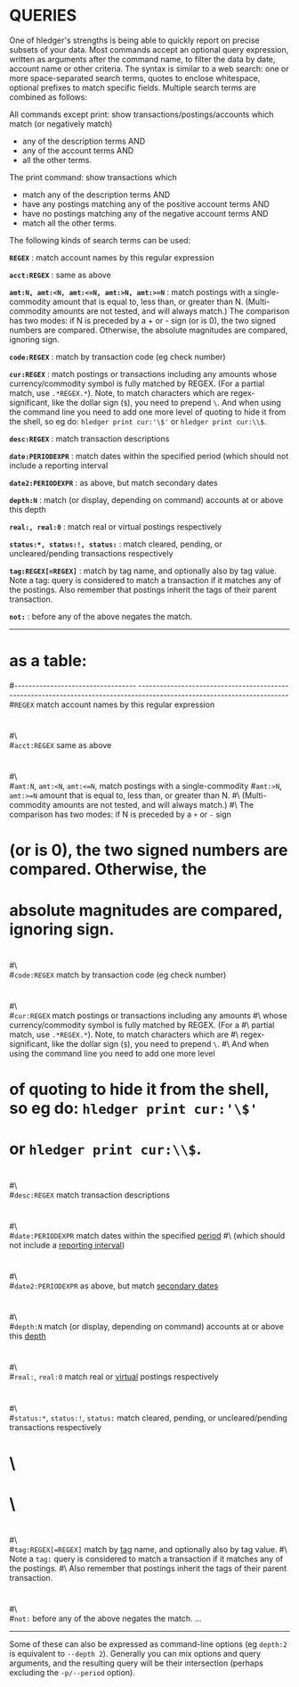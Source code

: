 # QUERIES

One of hledger's strengths is being able to quickly report on precise subsets of your data.
Most commands accept an optional query expression, written as arguments after the command name,
to filter the data by date, account name or other criteria.
The syntax is similar to a web search:
one or more space-separated search terms,
quotes to enclose whitespace,
optional prefixes to match specific fields.
Multiple search terms are combined as follows:

All commands except print:
show transactions/postings/accounts which match (or negatively match)

- any of the description terms AND
- any of the account terms AND
- all the other terms.

The print command:
show transactions which

- match any of the description terms AND
- have any postings matching any of the positive account terms AND
- have no postings matching any of the negative account terms AND
- match all the other terms.

The following kinds of search terms can be used:

**`REGEX`**
: match account names by this regular expression

**`acct:REGEX`**
: same as above

**`amt:N, amt:<N, amt:<=N, amt:>N, amt:>=N`**
: match postings with a single-commodity amount that is equal to, less
than, or greater than N.  (Multi-commodity amounts are not tested, and
will always match.)  The comparison has two modes: if N is preceded by
a + or - sign (or is 0), the two signed numbers are
compared. Otherwise, the absolute magnitudes are compared, ignoring
sign.

**`code:REGEX`**
: match by transaction code (eg check number)

**`cur:REGEX`**
: match postings or transactions including any amounts whose
currency/commodity symbol is fully matched by REGEX. (For a partial
match, use `.*REGEX.*`). Note, to match characters which are
regex-significant, like the dollar sign (`$`), you need to prepend `\`.
And when using the command line you need to add one more level of
quoting to hide it from the shell, so eg do: `hledger print cur:'\$'`
or `hledger print cur:\\$`.

**`desc:REGEX`**
: match transaction descriptions

**`date:PERIODEXPR`**
: match dates within the specified period (which should not include a
reporting interval

**`date2:PERIODEXPR`**
: as above, but match secondary dates

**`depth:N`**
: match (or display, depending on command) accounts at or above this depth

**`real:, real:0`**
: match real or virtual postings respectively

**`status:*, status:!, status:`**
: match cleared, pending, or uncleared/pending transactions respectively

**`tag:REGEX[=REGEX]`**
: match by tag name, and optionally also by tag value.  Note a
tag: query is considered to match a transaction if it matches any of
the postings.  Also remember that postings inherit the tags of their
parent transaction.

**`not:`**
: before any of the above negates the match.

---
# as a table:
#---------------------------------- ------------------------------------------------------------------------------------------------------------------------
#`REGEX`                            match account names by this regular expression
#
#\                                  \
#`acct:REGEX`                       same as above
#
#\                                  \
#`amt:N`, `amt:<N`, `amt:<=N`,      match postings with a single-commodity
#`amt:>N`, `amt:>=N`                amount that is equal to, less than, or greater than N.
#\                                  (Multi-commodity amounts are not tested, and will always match.)
#\                                  The comparison has two modes: if N is preceded by a `+` or `-` sign
#                                   (or is 0), the two signed numbers are compared. Otherwise, the
#                                   absolute magnitudes are compared, ignoring sign.
#
#\                                  \
#`code:REGEX`                       match by transaction code (eg check number)
#
#\                                  \
#`cur:REGEX`                        match postings or transactions including any amounts
#\                                  whose currency/commodity symbol is fully matched by REGEX. (For a
#\                                  partial match, use `.*REGEX.*`). Note, to match characters which are
#\                                  regex-significant, like the dollar sign (`$`), you need to prepend `\`.
#\                                  And when using the command line you need to add one more level
#                                   of quoting to hide it from the shell, so eg do: `hledger print cur:'\$'`
#                                   or `hledger print cur:\\$`.
#
#\                                  \
#`desc:REGEX`                       match transaction descriptions
#
#\                                  \
#`date:PERIODEXPR`                  match dates within the specified [period](#period-expressions)
#\                                  (which should not include a [reporting interval](#reporting-interval))
#
#\                                  \
#`date2:PERIODEXPR`                 as above, but match [secondary dates](#secondary-dates)
#
#\                                  \
#`depth:N`                          match (or display, depending on command) accounts at or above this [depth](#depth-limiting)
#
#\                                  \
#`real:`, `real:0`                  match real or [virtual](#virtual-postings) postings respectively
#
#\                                  \
#`status:*`, `status:!`, `status:`  match cleared, pending, or uncleared/pending transactions respectively
#                                   \
#                                   \
#
#\                                  \
#`tag:REGEX[=REGEX]`                match by [tag](#tags) name, and optionally also by tag value.
#\                                  Note a `tag:` query is considered to match a transaction if it matches any of the postings.
#\                                  Also remember that postings inherit the tags of their parent transaction.
#
#\                                  \
#`not:`                             before any of the above negates the match.
...
---------------------------------- ------------------------------------------------------------------------------------------------------------------------

Some of these can also be expressed as command-line options (eg `depth:2` is equivalent to `--depth 2`).
Generally you can mix options and query arguments, and the resulting query will be their intersection
(perhaps excluding the `-p/--period` option).
